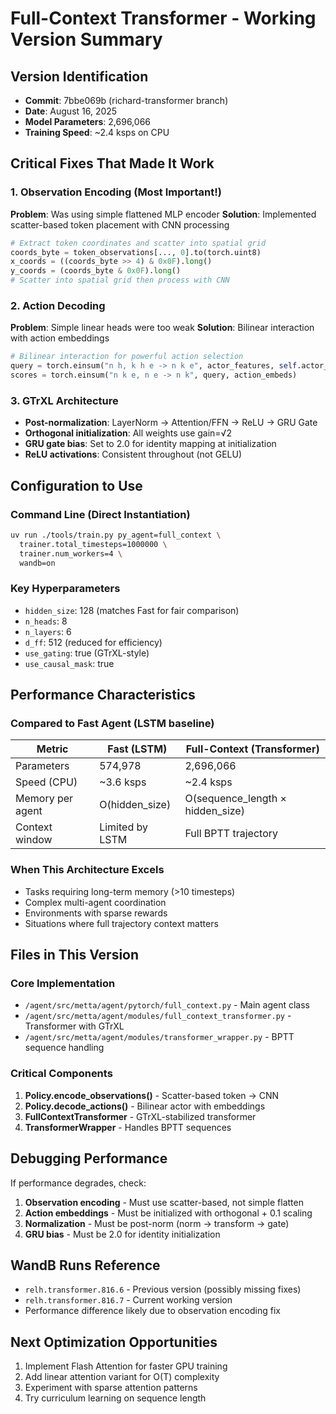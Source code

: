 # Full-Context Transformer - Working Version Summary

## Version Identification
- **Commit**: 7bbe069b (richard-transformer branch)
- **Date**: August 16, 2025
- **Model Parameters**: 2,696,066
- **Training Speed**: ~2.4 ksps on CPU

## Critical Fixes That Made It Work

### 1. Observation Encoding (Most Important!)
**Problem**: Was using simple flattened MLP encoder
**Solution**: Implemented scatter-based token placement with CNN processing
```python
# Extract token coordinates and scatter into spatial grid
coords_byte = token_observations[..., 0].to(torch.uint8)
x_coords = ((coords_byte >> 4) & 0x0F).long()
y_coords = (coords_byte & 0x0F).long()
# Scatter into spatial grid then process with CNN
```

### 2. Action Decoding 
**Problem**: Simple linear heads were too weak
**Solution**: Bilinear interaction with action embeddings
```python
# Bilinear interaction for powerful action selection
query = torch.einsum("n h, k h e -> n k e", actor_features, self.actor_W)
scores = torch.einsum("n k e, n e -> n k", query, action_embeds)
```

### 3. GTrXL Architecture
- **Post-normalization**: LayerNorm → Attention/FFN → ReLU → GRU Gate
- **Orthogonal initialization**: All weights use gain=√2
- **GRU gate bias**: Set to 2.0 for identity mapping at initialization
- **ReLU activations**: Consistent throughout (not GELU)

## Configuration to Use

### Command Line (Direct Instantiation)
```bash
uv run ./tools/train.py py_agent=full_context \
  trainer.total_timesteps=1000000 \
  trainer.num_workers=4 \
  wandb=on
```

### Key Hyperparameters
- `hidden_size`: 128 (matches Fast for fair comparison)
- `n_heads`: 8
- `n_layers`: 6
- `d_ff`: 512 (reduced for efficiency)
- `use_gating`: true (GTrXL-style)
- `use_causal_mask`: true

## Performance Characteristics

### Compared to Fast Agent (LSTM baseline)
| Metric | Fast (LSTM) | Full-Context (Transformer) |
|--------|-------------|---------------------------|
| Parameters | 574,978 | 2,696,066 |
| Speed (CPU) | ~3.6 ksps | ~2.4 ksps |
| Memory per agent | O(hidden_size) | O(sequence_length × hidden_size) |
| Context window | Limited by LSTM | Full BPTT trajectory |

### When This Architecture Excels
- Tasks requiring long-term memory (>10 timesteps)
- Complex multi-agent coordination
- Environments with sparse rewards
- Situations where full trajectory context matters

## Files in This Version

### Core Implementation
- `/agent/src/metta/agent/pytorch/full_context.py` - Main agent class
- `/agent/src/metta/agent/modules/full_context_transformer.py` - Transformer with GTrXL
- `/agent/src/metta/agent/modules/transformer_wrapper.py` - BPTT sequence handling

### Critical Components
1. **Policy.encode_observations()** - Scatter-based token → CNN
2. **Policy.decode_actions()** - Bilinear actor with embeddings  
3. **FullContextTransformer** - GTrXL-stabilized transformer
4. **TransformerWrapper** - Handles BPTT sequences

## Debugging Performance

If performance degrades, check:
1. **Observation encoding** - Must use scatter-based, not simple flatten
2. **Action embeddings** - Must be initialized with orthogonal + 0.1 scaling
3. **Normalization** - Must be post-norm (norm → transform → gate)
4. **GRU bias** - Must be 2.0 for identity initialization

## WandB Runs Reference
- `relh.transformer.816.6` - Previous version (possibly missing fixes)
- `relh.transformer.816.7` - Current working version
- Performance difference likely due to observation encoding fix

## Next Optimization Opportunities
1. Implement Flash Attention for faster GPU training
2. Add linear attention variant for O(T) complexity
3. Experiment with sparse attention patterns
4. Try curriculum learning on sequence length